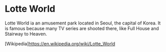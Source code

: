 # Lotte World

Lotte World ia an amusement park located in Seoul, the capital of Korea. It is famous because many TV series are shooted there, like Full House and Stairway to Heaven.

[Wikipedia]https://en.wikipedia.org/wiki/Lotte_World